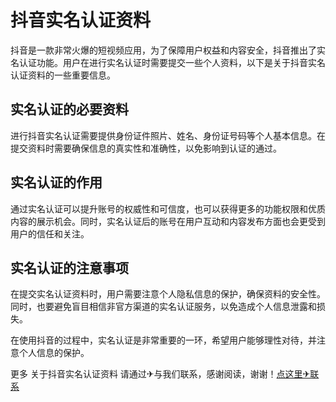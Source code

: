 # 抖音实名认证资料

抖音是一款非常火爆的短视频应用，为了保障用户权益和内容安全，抖音推出了实名认证功能。用户在进行实名认证时需要提交一些个人资料，以下是关于抖音实名认证资料的一些重要信息。

## 实名认证的必要资料

进行抖音实名认证需要提供身份证件照片、姓名、身份证号码等个人基本信息。在提交资料时需要确保信息的真实性和准确性，以免影响到认证的通过。

## 实名认证的作用

通过实名认证可以提升账号的权威性和可信度，也可以获得更多的功能权限和优质内容的展示机会。同时，实名认证后的账号在用户互动和内容发布方面也会更受到用户的信任和关注。

## 实名认证的注意事项

在提交实名认证资料时，用户需要注意个人隐私信息的保护，确保资料的安全性。同时，也要避免盲目相信非官方渠道的实名认证服务，以免造成个人信息泄露和损失。

在使用抖音的过程中，实名认证是非常重要的一环，希望用户能够理性对待，并注意个人信息的保护。

更多 关于抖音实名认证资料 请通过✈与我们联系，感谢阅读，谢谢！[点这里✈联系](https://www.k02.cc)